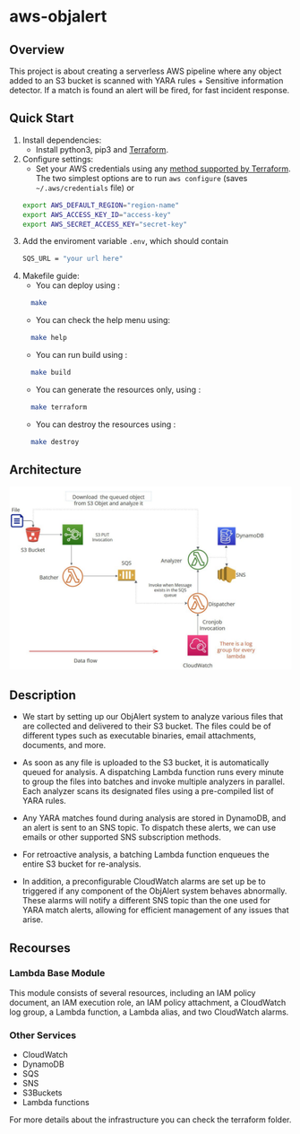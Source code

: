 # aws-objalert



## Overview
This project is about creating a serverless AWS pipeline where any object added to an S3 bucket is scanned with YARA rules + Sensitive information detector. If a match is found an alert will be fired, for fast incident response.

## Quick Start
  1. Install dependencies:
      - Install python3, pip3 and [Terraform](https://www.terraform.io/intro/getting-started/install.html).
  2. Configure settings:
      - Set your AWS credentials using any
      [method supported by Terraform](https://www.terraform.io/docs/providers/aws/#authentication).
      The two simplest options are to run `aws configure` (saves `~/.aws/credentials` file) or
      ```bash
      export AWS_DEFAULT_REGION="region-name"
      export AWS_ACCESS_KEY_ID="access-key"
      export AWS_SECRET_ACCESS_KEY="secret-key"
      ```
  3. Add the enviroment variable `.env`, which should contain
      ```bash
      SQS_URL = "your url here"
      ```
  4. Makefile guide:
      - You can deploy using :
      ```bash
        make
      ```
      - You can check the help menu using:
      ```bash
        make help
      ```
      - You can run build using :
      ```bash
        make build
      ```
      - You can generate the resources only, using :
      ```bash
        make terraform
      ```
      - You can destroy the resources using :
      ```bash
        make destroy
      ```

## Architecture
![smth](./img/newchart.jpeg)

## Description
- We start by setting up our ObjAlert system to analyze various files that are collected and delivered to their S3 bucket. The files could be of different types such as executable binaries, email attachments, documents, and more.

- As soon as any file is uploaded to the S3 bucket, it is automatically queued for analysis. A dispatching Lambda function runs every minute to group the files into batches and invoke multiple analyzers in parallel. Each analyzer scans its designated files using a pre-compiled list of YARA rules.

- Any YARA matches found during analysis are stored in DynamoDB, and an alert is sent to an SNS topic. To dispatch these alerts, we can use emails or other supported SNS subscription methods.

- For retroactive analysis, a batching Lambda function enqueues the entire S3 bucket for re-analysis.

- In addition, a preconfigurable CloudWatch alarms are set up be to triggered if any component of the ObjAlert system behaves abnormally. These alarms will notify a different SNS topic than the one used for YARA match alerts, allowing for efficient management of any issues that arise.

## Recourses
### Lambda Base Module
This module consists of several resources, including an IAM policy document, an IAM execution role, an IAM policy attachment, a CloudWatch log group, a Lambda function, a Lambda alias, and two CloudWatch alarms.

### Other Services
- CloudWatch
- DynamoDB
- SQS
- SNS
- S3Buckets
- Lambda functions

For more details about the infrastructure you can check the terraform folder.